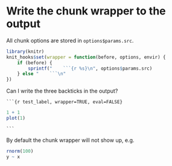 # Write the chunk wrapper to the output

All chunk options are stored in `options$params.src`.


```` r
library(knitr)
knit_hooks$set(wrapper = function(before, options, envir) {
    if (before) {
        sprintf("    ```{r %s}\n", options$params.src)
    } else "    ```\n"
})
````

Can I write the three backticks in the output?

    ```{r test_label, wrapper=TRUE, eval=FALSE}

``` r
1 + 1
plot(1)
```

    ```

By default the chunk wrapper will not show up, e.g.


``` r
rnorm(100)
y ~ x
```

